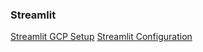 ### Streamlit
[Streamlit GCP Setup](https://www.artefact.com/blog/how-to-deploy-and-secure-your-streamlit-app-on-gcp/)
[Streamlit Configuration](https://docs.streamlit.io/library/advanced-features/configuration)